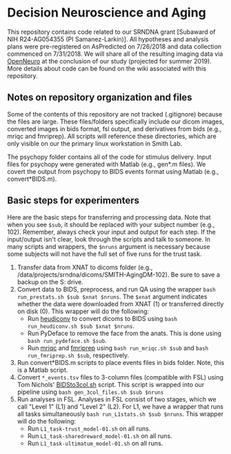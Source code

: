 # Decision Neuroscience and Aging
This repository contains code related to our SRNDNA grant [Subaward of NIH R24-AG054355 (PI Samanez-Larkin)]. All hypotheses and analysis plans were pre-registered on AsPredicted on 7/26/2018 and data collection commenced on 7/31/2018. We will share all of the resulting imaging data via [OpenNeuro][1] at the conclusion of our study (projected for summer 2019). More details about code can be found on the wiki associated with this repository.

## Notes on repository organization and files
Some of the contents of this repository are not tracked (.gitignore) because the files are large. These files/folders specifically include our dicom images, converted images in bids format, fsl output, and derivatives from bids (e.g., mriqc and fmriprep). All scripts will reference these directories, which are only visible on our the primary linux workstation in Smith Lab.

The psychopy folder contains all of the code for stimulus delivery. Input files for psychopy were generated with Matlab (e.g., gen*.m files). We covert the output from psychopy to BIDS events format using Matlab (e.g., convert*BIDS.m).


## Basic steps for experimenters
Here are the basic steps for transferring and processing data. Note that when you see `$sub`, it should be replaced with your subject number (e.g., 102). Remember, always check your input and output for each step. If the input/output isn't clear, look through the scripts and talk to someone. In many scripts and wrappers, the `$nruns` argument is necessary because some subjects will not have the full set of five runs for the trust task.

1. Transfer data from XNAT to dicoms folder (e.g., /data/projects/srndna/dicoms/SMITH-AgingDM-102). Be sure to save a backup on the S: drive.
1. Convert data to BIDS, preprocess, and run QA using the wrapper `bash run_prestats.sh $sub $xnat $nruns`. The `$xnat` argument indicates whether the data were downloaded from XNAT (1) or transferred directly on disk (0). This wrapper will do the following:
    - Run [heudiconv][3] to convert dicoms to BIDS using `bash run_heudiconv.sh $sub $xnat $nruns`.
    - Run PyDeface to remove the face from the anats. This is done using `bash run_pydeface.sh $sub`.
    - Run [mriqc][4] and [fmriprep][5] using `bash run_mriqc.sh $sub` and `bash run_fmriprep.sh $sub`, respectively.
1. Run convert*BIDS.m scripts to place events files in bids folder. Note, this is a Matlab script.
1. Convert `*_events.tsv` files to 3-column files (compatible with FSL) using Tom Nichols' [BIDSto3col.sh][2] script. This script is wrapped into our pipeline using `bash gen_3col_files.sh $sub $nruns`
1. Run analyses in FSL. Analyses in FSL consist of two stages, which we call "Level 1" (L1) and "Level 2" (L2). For L1, we have a wrapper that runs all tasks simultaneously `bash run_L1stats.sh $sub $nruns`. This wrapper will do the following:
    - Run `L1_task-trust_model-01.sh` on all runs.
    - Run `L1_task-sharedreward_model-01.sh` on all runs.
    - Run `L1_task-ultimatum_model-01.sh` on all runs.



[1]: https://openneuro.org/
[2]: https://github.com/INCF/bidsutils
[3]: https://github.com/nipy/heudiconv
[4]: https://mriqc.readthedocs.io/en/latest/index.html
[5]: http://fmriprep.readthedocs.io/en/latest/index.html
